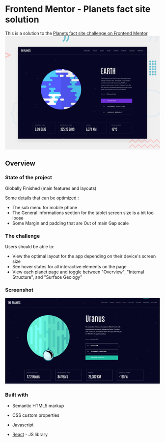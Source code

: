 # Frontend Mentor - Planets fact site solution

This is a solution to the [Planets fact site challenge on Frontend Mentor](https://www.frontendmentor.io/challenges/planets-fact-site-gazqN8w_f).
![](./preview.jpg)

## Overview
### State of the project
Globally Finished (main features and layouts)

Some details that can be optimized :
- The sub menu for mobile phone 
- The General informations section for the tablet screen size is a bit too loose
- Some Margin and padding that are Out of main Gap scale 



### The challenge

Users should be able to:

- View the optimal layout for the app depending on their device's screen size
- See hover states for all interactive elements on the page
- View each planet page and toggle between "Overview", "Internal Structure", and "Surface Geology"

### Screenshot

![](./Result.png)

### Built with

- Semantic HTML5 markup
- CSS custom properties
- Javascript

- [React](https://reactjs.org/) - JS library
